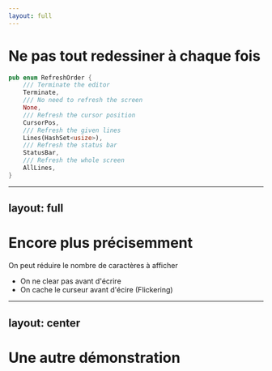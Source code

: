 ```yaml
---
layout: full
---
```


# Ne pas tout redessiner à chaque fois

```rust
pub enum RefreshOrder {
    /// Terminate the editor
    Terminate,
    /// No need to refresh the screen
    None,
    /// Refresh the cursor position
    CursorPos,
    /// Refresh the given lines
    Lines(HashSet<usize>),
    /// Refresh the status bar
    StatusBar,
    /// Refresh the whole screen
    AllLines,
}
```

---
layout: full
---

# Encore plus précisemment

On peut réduire le nombre de caractères à afficher

- On ne clear pas avant d'écrire
- On cache le curseur avant d'écire (Flickering)

---
layout: center
---
# Une autre démonstration
